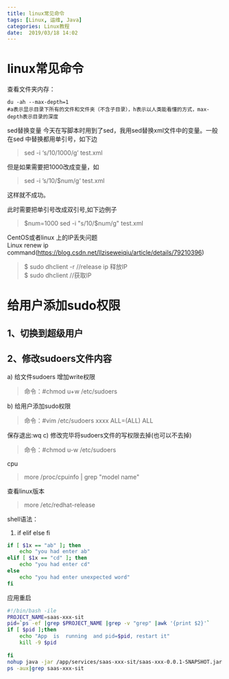 ```yaml
---
title: linux常见命令
tags: [Linux, 运维, Java]
categories: Linux教程
date:  2019/03/18 14:02
---
```

<!-- more -->

linux常见命令
=======================
查看文件夹内存：
````shell
du -ah --max-depth=1
#a表示显示目录下所有的文件和文件夹（不含子目录），h表示以人类能看懂的方式，max-depth表示目录的深度   
````


<!-- npm install chromedriver --chromedriver_cdnurl=http://cdn.npm.taobao.org/dist/chromedriver -->

sed替换变量
今天在写脚本时用到了sed，我用sed替换xml文件中的变量。一般在sed 中替换都用单引号，如下边

> sed -i ‘s/10/1000/g’ test.xml         

但是如果需要把1000改成变量，如
>sed -i ’s/10/$num/g‘ test.xml

这样就不成功。

此时需要把单引号改成双引号,如下边例子
>$num=1000  
sed -i "s/10/$num/g" test.xml



CentOS或者linux 上的IP丢失问题  
Linux renew ip command(https://blog.csdn.net/llziseweiqiu/article/details/79210396)
>$ sudo dhclient -r //release ip 释放IP   
 $ sudo dhclient //获取IP


给用户添加sudo权限
===============
1、切换到超级用户
----------------
2、修改sudoers文件内容
--------------
a) 给文件sudoers 增加write权限
 >   命令：#chmod u+w /etc/sudoers 
 
b) 给用户添加sudo权限
 >  命令：#vim /etc/sudoers
 xxxx   ALL=(ALL)      ALL
 
 保存退出:wq
c) 修改完毕将sudoers文件的写权限去掉(也可以不去掉)
 > 命令：#chmod u-w /etc/sudoers
 
 
 
 cpu
 > more /proc/cpuinfo | grep "model name"
 
 查看linux版本
 >more /etc/redhat-release
 
 shell语法：
 1. if elif else fi
```bash
if [ $1x == "ab" ]; then
    echo "you had enter ab"
elif [ $1x == "cd" ]; then
    echo "you had enter cd"
else
    echo "you had enter unexpected word"
fi
``` 

应用重启
```bash
#!/bin/bash -ile
PROJECT_NAME=saas-xxx-sit
pid=`ps -ef |grep $PROJECT_NAME |grep -v "grep" |awk '{print $2}'`
if [ $pid ];then
	echo "App  is  running  and pid=$pid, restart it"
	kill -9 $pid
	
fi
nohup java -jar /app/services/saas-xxx-sit/saas-xxx-0.0.1-SNAPSHOT.jar -Dorg.terracotta.quartz.skipUpdateCheck=true > /app/logs/saas-xxx-sit/saas-xxx-sit.log 2>&1 &
ps -aux|grep saas-xxx-sit	
```